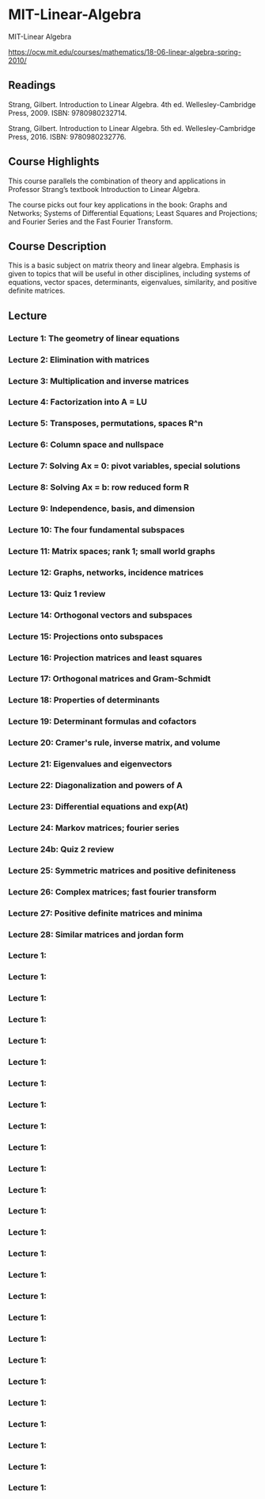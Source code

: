 # MIT-Linear-Algebra
MIT-Linear Algebra


https://ocw.mit.edu/courses/mathematics/18-06-linear-algebra-spring-2010/

## Readings

Strang, Gilbert. Introduction to Linear Algebra. 4th ed. Wellesley-Cambridge Press, 2009. ISBN: 9780980232714.

Strang, Gilbert. Introduction to Linear Algebra. 5th ed. Wellesley-Cambridge Press, 2016. ISBN: 9780980232776.

## Course Highlights

This course parallels the combination of theory and applications in Professor Strang’s textbook Introduction to Linear Algebra. 

The course picks out four key applications in the book: Graphs and Networks; Systems of Differential Equations; Least Squares and Projections; and Fourier Series and the Fast Fourier Transform.

## Course Description

This is a basic subject on matrix theory and linear algebra. Emphasis is given to topics that will be useful in other disciplines, including systems of equations, vector spaces, determinants, eigenvalues, similarity, and positive definite matrices.

## Lecture

### Lecture 1: The geometry of linear equations

### Lecture 2: Elimination with matrices

### Lecture 3: Multiplication and inverse matrices

### Lecture 4: Factorization into A = LU

### Lecture 5: Transposes, permutations, spaces R^n

### Lecture 6: Column space and nullspace

### Lecture 7: Solving Ax = 0: pivot variables, special solutions

### Lecture 8: Solving Ax = b: row reduced form R

### Lecture 9: Independence, basis, and dimension

### Lecture 10: The four fundamental subspaces

### Lecture 11: Matrix spaces; rank 1; small world graphs

### Lecture 12: Graphs, networks, incidence matrices

### Lecture 13: Quiz 1 review

### Lecture 14: Orthogonal vectors and subspaces

### Lecture 15: Projections onto subspaces

### Lecture 16: Projection matrices and least squares

### Lecture 17: Orthogonal matrices and Gram-Schmidt

### Lecture 18: Properties of determinants

### Lecture 19: Determinant formulas and cofactors

### Lecture 20: Cramer's rule, inverse matrix, and volume

### Lecture 21: Eigenvalues and eigenvectors

### Lecture 22: Diagonalization and powers of A

### Lecture 23: Differential equations and exp(At)

### Lecture 24: Markov matrices; fourier series

### Lecture 24b: Quiz 2 review

### Lecture 25: Symmetric matrices and positive definiteness

### Lecture 26: Complex matrices; fast fourier transform

### Lecture 27: Positive definite matrices and minima

### Lecture 28: Similar matrices and jordan form

### Lecture 1:

### Lecture 1:

### Lecture 1:

### Lecture 1:

### Lecture 1:

### Lecture 1:

### Lecture 1:

### Lecture 1:

### Lecture 1:

### Lecture 1:

### Lecture 1:

### Lecture 1:

### Lecture 1:

### Lecture 1:

### Lecture 1:

### Lecture 1:

### Lecture 1:

### Lecture 1:

### Lecture 1:

### Lecture 1:

### Lecture 1:

### Lecture 1:

### Lecture 1:

### Lecture 1:

### Lecture 1:

### Lecture 1:

